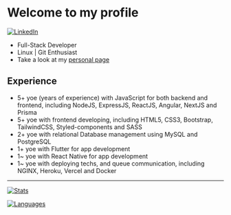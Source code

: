 
# Welcome to my profile

[![LinkedIn](https://img.shields.io/badge/LinkedIn-0077B5?style=for-the-badge&logo=linkedin&logoColor=white)](https://www.linkedin.com/in/balbboa)
- Full-Stack Developer
- Linux | Git Enthusiast
- Take a look at my [personal page](https://balbboa.vercel.app)

## Experience
 
- 5+ yoe (years of experience) with JavaScript for both backend and frontend, including NodeJS, ExpressJS, ReactJS, Angular, NextJS and Prisma
- 5+ yoe with frontend developing, including HTML5, CSS3, Bootstrap, TailwindCSS, Styled-components and SASS
- 2+ yoe with relational Database management using MySQL and PostgreSQL
- 1+ yoe with Flutter for app development 
- 1~ yoe with React Native for app development 
- 1~ yoe with deploying techs, and queue communication, including NGINX, Heroku, Vercel and Docker

---

[![Stats](https://github-readme-stats-balbboa.vercel.app/api?username=balbboa&count_private=true&show_icons=true&theme=nightowl)](https://github.com/balbboa/)

[![Languages](https://github-readme-stats-balbboa.vercel.app/api/top-langs/?username=balbboa&theme=nightowl&layout=compact)](https://github.com/balbboa/)
